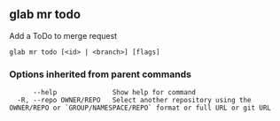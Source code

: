 ## glab mr todo

Add a ToDo to merge request

```
glab mr todo [<id> | <branch>] [flags]
```

### Options inherited from parent commands

```
      --help              Show help for command
  -R, --repo OWNER/REPO   Select another repository using the OWNER/REPO or `GROUP/NAMESPACE/REPO` format or full URL or git URL
```


